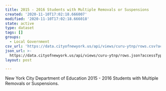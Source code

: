 ```yaml
---
title: 2015 - 2016 Students with Multiple Removals or Suspensions
created: '2020-11-10T17:02:18.666007'
modified: '2020-11-10T17:02:18.666018'
state: active
type: dataset
tags: []
groups:
  - Local Government
csv_url: 'https://data.cityofnewyork.us/api/views/curu-ytnp/rows.csv?accessType=DOWNLOAD'
json_url: >-
  https://data.cityofnewyork.us/api/views/curu-ytnp/rows.json?accessType=DOWNLOAD
layout: post

---
```

New York City Department of Education 2015 - 2016 Students with Multiple Removals or Suspensions.
